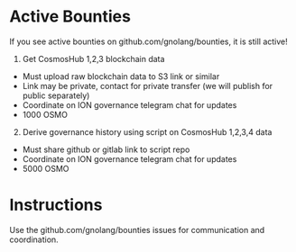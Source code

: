 # Active Bounties

If you see active bounties on github.com/gnolang/bounties, it is still active!

1. Get CosmosHub 1,2,3 blockchain data
  * Must upload raw blockchain data to S3 link or similar
  * Link may be private, contact for private transfer (we will publish for public separately)
  * Coordinate on ION governance telegram chat for updates
  * 1000 OSMO
  
2. Derive governance history using script on CosmosHub 1,2,3,4 data
  * Must share github or gitlab link to script repo
  * Coordinate on ION governance telegram chat for updates
  * 5000 OSMO
  
# Instructions

Use the github.com/gnolang/bounties issues for communication and coordination.
